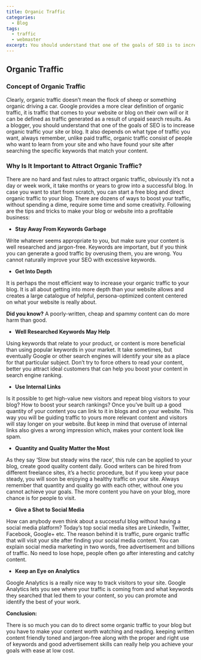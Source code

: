 ```yaml
---
title: Organic Traffic 
categories:
  - Blog
tags:
  - traffic
  - webmaster
excerpt: You should understand that one of the goals of SEO is to increase organic traffic your site or blog. Here's why?
---
```

## Organic Traffic

### Concept of Organic Traffic

Clearly, organic traffic doesn’t mean the flock of sheep or something organic driving a car. Google provides a more clear definition of organic traffic, it is traffic that comes to your website or blog on their own will or it can be defined as traffic generated as a result of unpaid search results. As a blogger, you should understand that one of the goals of SEO is to increase organic traffic your site or blog.
It also depends on what type of traffic you  want, always remember, unlike paid traffic, organic traffic consist of people who want to learn from your site and who have found your site after searching the specific keywords that match your content. 

### Why Is It Important to Attract Organic Traffic?

There are no hard and fast rules to attract organic traffic, obviously it’s not a day or week work, it take months or years to grow into a successful blog. In case you want to start from scratch, you can start a free blog and direct organic traffic to your blog. There are dozens of ways to boost your traffic, without spending a dime, require some time and some creativity. 
Following are the tips and tricks to make your blog or website into a profitable business:
-	**Stay Away From Keywords Garbage**

Write whatever seems appropriate to you, but make sure your content is well researched and jargon-free. Keywords are important, but if you think you can generate a good traffic by overusing them, you are wrong. You cannot naturally improve your SEO with excessive keywords.

- **Get Into Depth**

It is perhaps the most efficient way to increase your organic traffic to your blog. It is all about getting into more depth than your website allows and creates a large catalogue of helpful, persona-optimized content centered on what your website is really about. 


**Did you know?** A poorly-written, cheap and spammy content can do more harm than good.


- **Well Researched Keywords May Help**
  
Using keywords that relate to your product, or content is more beneficial than using popular keywords in your market. It take sometimes, but eventually Google or other search engines will identify your site as a place for that particular subject. Don’t try to force others to read your content, better you attract ideal customers that can help you boost your content in search engine ranking.

-	**Use Internal Links**

Is it possible to get high-value new visitors and repeat blog visitors to your blog? How to boost your search rankings? Once you’ve built up a good quantity of your content you can link to it in blogs and on your website. This way you will be guiding traffic to yours more relevant content and visitors will stay longer on your website. But keep in mind that overuse of internal links also gives a wrong impression which, makes your content look like spam.

- **Quantity and Quality Matter the Most**

As they say ‘Slow but steady wins the race’, this rule can be applied to your blog, create good quality content daily. Good writers can be hired from different freelance sites, it’s a hectic procedure, but if you keep your pace steady, you will soon be enjoying a healthy traffic on your site. Always remember that quantity and quality go with each other, without one you cannot achieve your goals. The more content you have on your blog, more chance is for people to visit.

- **Give a Shot to Social Media**

How can anybody even think about a successful blog without having a social media platform? Today’s top social media sites are LinkedIn, Twitter, Facebook, Google+ etc. The reason behind it is traffic, pure organic traffic that will visit your site after finding your social media content. You can explain social media marketing in two words, free advertisement and billions of traffic. No need to lose hope, people often go after interesting and catchy content.

- **Keep an Eye on Analytics**
  
Google Analytics is a really nice way to track visitors to your site. Google Analytics lets you see where your traffic is coming from and what keywords they searched that led them to your content, so you can promote and identify the best of your work.

**Conclusion:**

There is so much you can do to direct some organic traffic to your blog but you have to make your content worth watching and reading. keeping written content friendly toned and jargon-free along with the proper and right use of keywords and good advertisement skills can really help you achieve your goals with ease at low cost.
